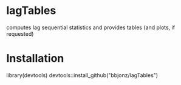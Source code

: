 # lagTables
computes lag sequential statistics and provides tables (and plots, if requested)

# Installation
library(devtools)
devtools::install_github("bbjonz/lagTables")
